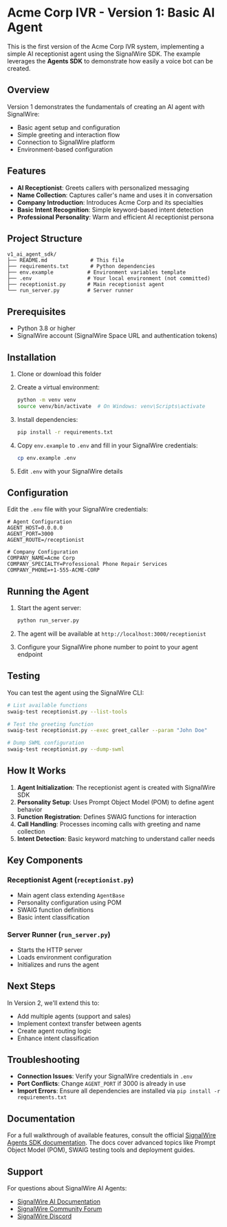# Acme Corp IVR - Version 1: Basic AI Agent

This is the first version of the Acme Corp IVR system, implementing a simple AI receptionist agent using the SignalWire SDK. The example leverages the **Agents SDK** to demonstrate how easily a voice bot can be created.

## Overview

Version 1 demonstrates the fundamentals of creating an AI agent with SignalWire:
- Basic agent setup and configuration
- Simple greeting and interaction flow
- Connection to SignalWire platform
- Environment-based configuration

## Features

- **AI Receptionist**: Greets callers with personalized messaging
- **Name Collection**: Captures caller's name and uses it in conversation
- **Company Introduction**: Introduces Acme Corp and its specialties
- **Basic Intent Recognition**: Simple keyword-based intent detection
- **Professional Personality**: Warm and efficient AI receptionist persona

## Project Structure

```
v1_ai_agent_sdk/
├── README.md              # This file
├── requirements.txt       # Python dependencies
├── env.example           # Environment variables template
├── .env                  # Your local environment (not committed)
├── receptionist.py       # Main receptionist agent
└── run_server.py         # Server runner
```

## Prerequisites

- Python 3.8 or higher
- SignalWire account (SignalWire Space URL and authentication tokens)

## Installation

1. Clone or download this folder
2. Create a virtual environment:
   ```bash
   python -m venv venv
   source venv/bin/activate  # On Windows: venv\Scripts\activate
   ```

3. Install dependencies:
   ```bash
   pip install -r requirements.txt
   ```

4. Copy `env.example` to `.env` and fill in your SignalWire credentials:
   ```bash
   cp env.example .env
   ```

5. Edit `.env` with your SignalWire details

## Configuration

Edit the `.env` file with your SignalWire credentials:

```env
# Agent Configuration
AGENT_HOST=0.0.0.0
AGENT_PORT=3000
AGENT_ROUTE=/receptionist

# Company Configuration
COMPANY_NAME=Acme Corp
COMPANY_SPECIALTY=Professional Phone Repair Services
COMPANY_PHONE=+1-555-ACME-CORP
```

## Running the Agent

1. Start the agent server:
   ```bash
   python run_server.py
   ```

2. The agent will be available at `http://localhost:3000/receptionist`

3. Configure your SignalWire phone number to point to your agent endpoint

## Testing

You can test the agent using the SignalWire CLI:

```bash
# List available functions
swaig-test receptionist.py --list-tools

# Test the greeting function
swaig-test receptionist.py --exec greet_caller --param "John Doe"

# Dump SWML configuration
swaig-test receptionist.py --dump-swml
```

## How It Works

1. **Agent Initialization**: The receptionist agent is created with SignalWire SDK
2. **Personality Setup**: Uses Prompt Object Model (POM) to define agent behavior
3. **Function Registration**: Defines SWAIG functions for interaction
4. **Call Handling**: Processes incoming calls with greeting and name collection
5. **Intent Detection**: Basic keyword matching to understand caller needs

## Key Components

### Receptionist Agent (`receptionist.py`)
- Main agent class extending `AgentBase`
- Personality configuration using POM
- SWAIG function definitions
- Basic intent classification

### Server Runner (`run_server.py`)
- Starts the HTTP server
- Loads environment configuration
- Initializes and runs the agent

## Next Steps

In Version 2, we'll extend this to:
- Add multiple agents (support and sales)
- Implement context transfer between agents
- Create agent routing logic
- Enhance intent classification

## Troubleshooting

- **Connection Issues**: Verify your SignalWire credentials in `.env`
- **Port Conflicts**: Change `AGENT_PORT` if 3000 is already in use
- **Import Errors**: Ensure all dependencies are installed via `pip install -r requirements.txt`

## Documentation

For a full walkthrough of available features, consult the official
[SignalWire Agents SDK documentation](https://deploy-preview-315--signalwire-docs.netlify.app/agents-sdk).
The docs cover advanced topics like Prompt Object Model (POM), SWAIG testing
tools and deployment guides.

## Support

For questions about SignalWire AI Agents:
- [SignalWire AI Documentation](https://developer.signalwire.com/ai)
- [SignalWire Community Forum](https://signalwire.community)
- [SignalWire Discord](https://discord.gg/signalwire)
